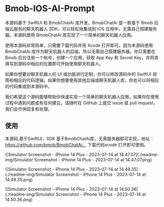 # Bmob-IOS-AI-Prompt

本源码基于 SwiftUI 和 BmobChatAi 库开发。BmobChatAi 是一款基于 Bmob 后端云服务的聊天机器人 SDK，可以轻松地集成到 iOS 应用中，无需自己搭建服务器。本源码使用 BmobChatAi 库实现了一个简单的聊天机器人应用。

使用本源码非常简单，只需要下载代码并用 Xcode 打开即可。因为本源码使用 BmobChatAi 库作为聊天机器人的后端，所以无需自己搭建服务器。你只需要在 Bmob 后台注册一个账号，创建一个应用，获取 App Key 和 Secret Key，并将其填写到源码中相应的位置即可开始使用聊天机器人。

如果你想要对聊天机器人的 UI 或功能进行定制，你可以修改源码中的 SwiftUI 视图和相应的代码逻辑。如果你想要使用其他后端或聊天机器人库，你也可以将相应的代码集成到本源码中。

我们希望这个源码能够帮助你快速实现一个简单的聊天机器人应用，如果你在使用过程中遇到问题或有任何建议，请随时在 GitHub 上提交 issue 或 pull request，我们会尽快回复和处理。



## 使用

本源码,基于SwiftUI，SDK 基于BmobChatAi库，无需服务器即可实现，地址：https://github.com/bmob/BmobChatAi， 下载代码xcode 打开即可使用。



![Simulator Screenshot - iPhone 14 Plus - 2023-07-14 at 14.47.07](./readme-img/Simulator Screenshot - iPhone 14 Plus - 2023-07-14 at 14.47.07.png)

![Simulator Screenshot - iPhone 14 Plus - 2023-07-14 at 14.49.35](./readme-img/Simulator Screenshot - iPhone 14 Plus - 2023-07-14 at 14.49.35.png)

![Simulator Screenshot - iPhone 14 Plus - 2023-07-14 at 14.50.36](./readme-img/Simulator Screenshot - iPhone 14 Plus - 2023-07-14 at 14.50.36.png)
